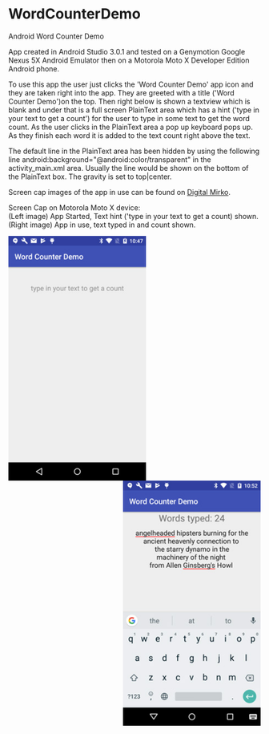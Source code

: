 # WordCounterDemo
Android Word Counter Demo

App created in Android Studio 3.0.1 and tested on a Genymotion Google Nexus 5X Android Emulator then on a Motorola Moto X Developer Edition Android phone.

To use this app the user just clicks the 'Word Counter Demo' app icon and they are taken right into the app. 
They are greeted with a title ('Word Counter Demo')on the top. Then right below is shown a textview which is blank and under that
is a full screen PlainText area which has a hint ('type in your text to get a count') for the user to type in some text to get the word count. As the user clicks in
the PlainText area a pop up keyboard pops up. As they finish each word it is added to the text count right above the text.

The default line in the PlainText area has been hidden by using the following line android:background="@android:color/transparent" in the
activity_main.xml <EditText> area. Usually the line would be shown on the bottom of the PlainText box. The gravity is set to top|center.

Screen cap images of the app in use can be found on <a href="http://digitalmirko.com/javaApps.html">Digital Mirko</a>.

Screen Cap on Motorola Moto X device:</br>
(Left image) App Started, Text hint ('type in your text to get a count) shown. <br />(Right image) App in use, text typed in and count shown.
  <p>
  <img align="left" src="https://github.com/digitalMirko/WordCounterDemo/blob/master/250w-01-device-2018-03-08-224753.jpg?raw=true" width="275"/>
  <img align="right" src="https://github.com/digitalMirko/WordCounterDemo/blob/master/250w-06-device-2018-03-08-225238.jpg?raw=true" width="275"/>  
  </p>
  
  
